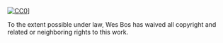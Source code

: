 [![CC0](http://mirrors.creativecommons.org/presskit/buttons/88x31/svg/cc-zero.svg)](https://creativecommons.org/publicdomain/zero/1.0/)]

To the extent possible under law, Wes Bos has waived all copyright and related or neighboring rights to this work.
